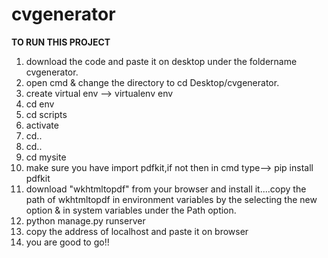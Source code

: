 # cvgenerator

**TO RUN THIS PROJECT**

1) download the code and paste it on desktop under the foldername cvgenerator.
2) open cmd & change the directory to  cd Desktop/cvgenerator.
3) create virtual env --> virtualenv env
4) cd env
5) cd scripts
6) activate
7) cd..
8) cd..
9) cd mysite
10) make sure you have import pdfkit,if not then in cmd type--> pip install pdfkit
11) download "wkhtmltopdf" from your browser and install it....copy the path of wkhtmltopdf in  environment variables by the selecting the new option &  in system variables  under the Path option.
12) python manage.py runserver
13) copy the address of localhost and paste it on browser
14) you are good to go!!

